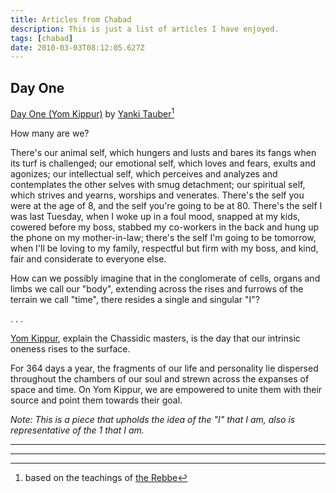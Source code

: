 ```yaml
---
title: Articles from Chabad
description: This is just a list of articles I have enjoyed.
tags: [chabad]
date: 2010-03-03T08:12:05.627Z
---
```


## Day One

[Day One (Yom Kippur)](https://www.chabad.org/library/article_cdo/ai) by [Yanki Tauber](https://www.chabad.org/search/keyword_cdo/kid/90/jewish/Yanki-Tauber.htm)[^1]

How many are we?

There's our animal self, which hungers and lusts and bares its fangs when its turf is challenged; our emotional self, which loves and fears, exults and agonizes; our intellectual self, which perceives and analyzes and contemplates the other selves with smug detachment; our spiritual self, which strives and yearns, worships and venerates. There's the self you were at the age of 8, and the self you're going to be at 80. There's the self I was last Tuesday, when I woke up in a foul mood, snapped at my kids, cowered before my boss, stabbed my co-workers in the back and hung up the phone on my mother-in-law; there's the self I'm going to be tomorrow, when I'll be loving to my family, respectful but firm with my boss, and kind, fair and considerate to everyone else.

How can we possibly imagine that in the conglomerate of cells, organs and limbs we call our "body", extending across the rises and furrows of the terrain we call "time", there resides a single and singular "I"?

. . .

[Yom Kippur](https://www.chabad.org/library/article_cdo/aid/4687/jewish/Yom-Kippur.htm), explain the Chassidic masters, is the day that our intrinsic oneness rises to the surface.

For 364 days a year, the fragments of our life and personality lie dispersed throughout the chambers of our soul and strewn across the expanses of space and time. On Yom Kippur, we are empowered to unite them with their source and point them towards their goal.

<i>Note: This is a piece that upholds the idea of the "I" that I am, also is representative of the 1 that I am.</i>

---

[^1]: based on the teachings of [the Rebbe](https://www.chabad.org/therebbe/default.asp)

---

